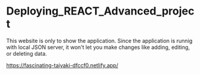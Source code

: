 # Deploying_REACT_Advanced_project

This website is only to show the application. 
Since the application is runnig with local JSON server, it won't let you make changes like adding, editing, or deleting data.

https://fascinating-taiyaki-dfccf0.netlify.app/
